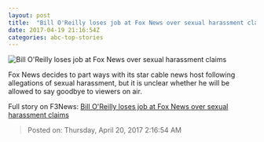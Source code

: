 ```yaml
---
layout: post
title:  "Bill O'Reilly loses job at Fox News over sexual harassment claims"
date: 2017-04-19 21:16:54Z
categories: abc-top-stories
---
```


![Bill O'Reilly loses job at Fox News over sexual harassment claims](http://www.abc.net.au/news/image/8438906-1x1-700x700.jpg)

Fox News decides to part ways with its star cable news host following allegations of sexual harassment, but it is unclear whether he will be allowed to say goodbye to viewers on air.


Full story on F3News: [Bill O'Reilly loses job at Fox News over sexual harassment claims](http://www.f3nws.com/n/czRzXF)

> Posted on: Thursday, April 20, 2017 2:16:54 AM
